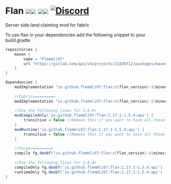 # Flan [![](http://cf.way2muchnoise.eu/full_404578_Fabric_%20.svg)![](http://cf.way2muchnoise.eu/versions/404578.svg)](https://www.curseforge.com/minecraft/mc-mods/flan) [![](http://cf.way2muchnoise.eu/full_493246_Forge_%20.svg)![](http://cf.way2muchnoise.eu/versions/493246.svg)](https://www.curseforge.com/minecraft/mc-mods/flan-forge) [![Discord](https://img.shields.io/discord/790631506313478155?color=0a48c4&label=discord)](https://discord.gg/K7G9GyER)

Server side land claiming mod for fabric

To use flan in your dependencies add the following snippet to your build.gradle

```gradle
repositories {
    maven {
        name = "Flemmli97"
        url "https://gitlab.com/api/v4/projects/21830712/packages/maven"
    }
}

dependencies {
    modImplementation "io.github.flemmli97:flan:${flan_version}-${minecraft_version}" // for version 1.5.0 below
    
    //Fabric==========
    modImplementation "io.github.flemmli97:flan:${flan_version}-${minecraft_version}:${mod_loader}" // for version 1.5.0 and up
    
    //Use the following lines for 1.6.0+
    modCompileOnly('io.github.flemmli97:flan:1.17.1-1.5.4:api') {
		transitive = false //Remove this if you want to have all those optional dependencies
	}
    modRuntime('io.github.flemmli97:flan:1.17.1-1.5.4:api') {
		transitive = false //Remove this if you want to have all those optional dependencies
	}
    
    //Forge==========
    compile fg.deobf("io.github.flemmli97:flan:${flan_version}-${minecraft_version}:${mod_loader}") // for version 1.5.0 and up
    
    //Use the following lines for 1.6.0+
    compileOnly fg.deobf('io.github.flemmli97:flan:1.17.1-1.5.4:api')
    runtimeOnly fg.deobf('io.github.flemmli97:flan:1.17.1-1.5.4:api')
}
```
